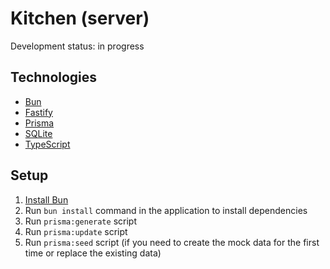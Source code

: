 # Kitchen (server)

Development status: in progress

## Technologies

* [Bun](https://bun.sh)
* [Fastify](https://fastify.dev)
* [Prisma](https://www.prisma.io)
* [SQLite](https://www.sqlite.org)
* [TypeScript](https://www.typescriptlang.org)

## Setup

1. [Install Bun](https://bun.sh/docs/installation)
2. Run `bun install` command in the application to install dependencies
3. Run `prisma:generate` script
4. Run `prisma:update` script
5. Run `prisma:seed` script (if you need to create the mock data for the first time or replace the existing data)

